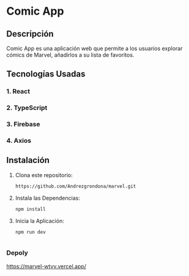 # Comic App

## Descripción
Comic App es una aplicación web que permite a los usuarios explorar cómics de Marvel, añadirlos a su lista de favoritos.




   

## Tecnologías Usadas

### 1. **React**
### 2. **TypeScript**

### 3. **Firebase**
### 4. **Axios**




## Instalación

1. Clona este repositorio:
   ```bash
   https://github.com/Andrezgrondona/marvel.git

2. Instala las Dependencias:
   ```bash
   npm install

3. Inicia la Aplicación:
   ```bash
   npm run dev



### Depoly
https://marvel-wtvv.vercel.app/
